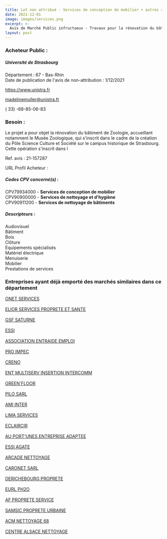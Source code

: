```yaml
---
title: Lot non attribué - Services de conception de mobilier + autres services
date: 2021-12-01
image: images/services.png
excerpt: >-
  Avis de Marché Public infructueux - Travaux pour la rénovation du bâtiment de Zoologie de l'Université de Strasbourg - Lots scénographiques et relance lots 05, 09 et 12
layout: post
---
```


### Acheteur Public :
##### Université de Strasbourg
Département : 67 - Bas-Rhin<br/>
Date de publication de l'avis de non-attribution : 1/12/2021


https://www.unistra.fr

madelinemuller@unistra.fr

( 33) -68-85-06-83
### Besoin :

Le projet a pour objet la rénovation du bâtiment de Zoologie, accueillant notamment le Musée Zoologique, qui s'inscrit dans le cadre de la création du Pôle Science Culture et Société sur le campus historique de Strasbourg. Cette opération s'inscrit dans l

Ref. avis : 21-157287

URL Profil Acheteur : 

##### Codes CPV concerné(s) :
CPV79934000 - **Services de conception de mobilier** <br/>
CPV90900000 - **Services de nettoyage et d'hygiène** <br/>
CPV90911200 - **Services de nettoyage de bâtiments** <br/>

##### Descripteurs :
Audiovisuel <br/>
Bâtiment <br/>
Bois <br/>
Clôture <br/>
Equipements spécialisés <br/>
Matériel électrique <br/>
Menuiserie <br/>
Mobilier <br/>
Prestations de services <br/>

### Entreprises ayant déjà emporté des marchés similaires dans ce département
<a href="/entreprise-543/siren-067800425">ONET SERVICES</a><br/><br/>
<a href="/entreprise-544/siren-303409593">ELIOR SERVICES PROPRETE ET SANTE</a><br/><br/>
<a href="/entreprise-544/siren-306795600">GSF SATURNE</a><br/><br/>
<a href="/entreprise-547/siren-327435137">ESSI</a><br/><br/>
<a href="/entreprise-550/siren-350584769">ASSOCIATION ENTRAIDE EMPLOI</a><br/><br/>
<a href="/entreprise-551/siren-379129497">PRO IMPEC</a><br/><br/>
<a href="/entreprise-554/siren-393949052">CRENO</a><br/><br/>
<a href="/entreprise-557/siren-412632465">ENT MULTISERV INSERTION INTERCOMM</a><br/><br/>
<a href="/entreprise-559/siren-423964857">GREEN'FLOOR</a><br/><br/>
<a href="/entreprise-559/siren-428807689">PILO SARL</a><br/><br/>
<a href="/entreprise-565/siren-483500559">AMI INTER</a><br/><br/>
<a href="/entreprise-565/siren-485191092">LIMA SERVICES</a><br/><br/>
<a href="/entreprise-567/siren-495198434">ECLAIRCIR</a><br/><br/>
<a href="/entreprise-568/siren-502492044">AU PORT'UNES ENTREPRISE ADAPTEE</a><br/><br/>
<a href="/entreprise-571/siren-533603171">ESSI AGATE</a><br/><br/>
<a href="/entreprise-572/siren-572002186">ARCADE NETTOYAGE</a><br/><br/>
<a href="/entreprise-573/siren-656580073">CARONET SARL</a><br/><br/>
<a href="/entreprise-573/siren-702021114">DERICHEBOURG PROPRETE</a><br/><br/>
<a href="/entreprise-574/siren-750617573">EURL PH2O</a><br/><br/>
<a href="/entreprise-576/siren-798147666">AF PROPRETE SERVICE</a><br/><br/>
<a href="/entreprise-578/siren-814632642">SAMSIC PROPRETE URBAINE</a><br/><br/>
<a href="/entreprise-581/siren-841084049">ACM NETTOYAGE 68</a><br/><br/>
<a href="/entreprise-582/siren-883596769">CENTRE ALSACE NETTOYAGE</a><br/><br/>

